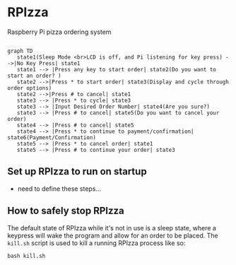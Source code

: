 # RPIzza
Raspberry Pi pizza ordering system
```mermaid

graph TD
   state1(Sleep Mode <br>LCD is off, and Pi listening for key press) -->|No Key Press| state1
   state1 --> |Press any key to start order| state2(Do you want to start an order? )
   state2 -->|Press * to start order| state3(Display and cycle through order options)
   state2 -->|Press # to cancel| state1
   state3 --> |Press * to cycle| state3
   state3 --> |Input Desired Order Number| state4(Are you sure?)
   state3 --> |Press # to cancel| state5(Do you want to cancel your order)
   state4 --> |Press # to cancel| state5
   state4 --> |Press * to continue to payment/confirmation| state6(Payment/Confirmation)
   state5 --> |Press * to cancel order| state1
   state5 --> |Press # to continue your order| state3
```

## Set up RPIzza to run on startup

* need to define these steps...

## How to safely stop RPIzza

The default state of RPIzza while it's not in use is a sleep state,
where a keypress will wake the program and allow for an order to be placed.
The `kill.sh` script is used to kill a running RPIzza process like so:

```shell
bash kill.sh
```

